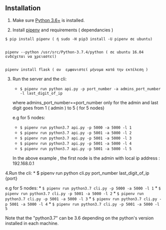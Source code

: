 ## Installation

1. Make sure [Python 3.6+](https://www.python.org/downloads/) is installed.


2. Install [pipenv](https://github.com/kennethreitz/pipenv) and requirements ( dependancies )


```
$ pip install pipenv ( ή sudo -H pip3 install -U pipenv σε ubuntu)


pipenv --python /usr/src/Python-3.7.4/python ( σε ubuntu 16.04 ενδέχεται να χρειαστεί)


pipenv install flask ( αν  εμφανιστεί μήνυμα κατά την εκτέλεση )
```

3. Run the server and the cli:
    * `$ pipenv run python api.py -p port_number -a admins_port_number -l last_digit_of_ip`
   
   where admins_port_number==port_number only for the admin and last digit goes from 1 ( admin ) to 5 ( for 5 nodes)
   
   e.g for 5 nodes: 
      * `$ pipenv run python3.7 api.py -p 5000 -a 5000 -l 1`
      * `$ pipenv run python3.7 api.py -p 5001 -a 5000 -l 2`
      * `$ pipenv run python3.7 api.py -p 5001 -a 5000 -l 3`
      * `$ pipenv run python3.7 api.py -p 5001 -a 5000 -l 4`
      * `$ pipenv run python3.7 api.py -p 5001 -a 5000 -l 5`
   
   In the above example , the first node is the admin  with  local ip address : 192.168.0.1
      
            
    
4.Run the cli:
    * $ pipenv run python cli.py port_number last_digit_of_ip {port}
    
   e.g for 5 nodes: 
      * `$ pipenv run python3.7 cli.py -p 5000 -a 5000 -l 1`
      * `$ pipenv run python3.7 cli.py -p 5001 -a 5000 -l 2`
      * `$ pipenv run python3.7 cli.py -p 5001 -a 5000 -l 3`
      * `$ pipenv run python3.7 cli.py -p 5001 -a 5000 -l 4`
      * `$ pipenv run python3.7 cli.py -p 5001 -a 5000 -l 5`
      
 Note that the "python3.7" can be 3.6 depending on the python's version  installed in each machine. 
 
